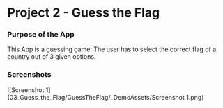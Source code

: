 # Project 2 - Guess the Flag

### Purpose of the App

This App is a guessing game: The user has to select the correct flag of a country out of 3 given options.

### Screenshots

![Screenshot 1](03_Guess_the_Flag/GuessTheFlag/_DemoAssets/Screenshot 1.png)
